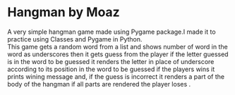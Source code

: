 # Hangman by Moaz

A very simple hangman game made using Pygame package.I made it to practice using Classes and Pygame in Python.                                 
 This game gets a random word from a list  and shows number of word in the word as underscores then it gets  guess from the player if the letter guessed  is in the word to be guessed it renders the letter in place of underscore according to its position in the word to be guessed if the players wins it prints wining message and, if the guess is incorrect it renders a part of the body of the hangman if all parts are rendered the player  loses  .
